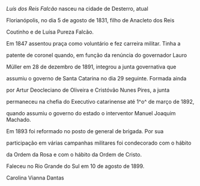 

*Luís dos Reis Falcão* nasceu na cidade de Desterro, atual

Florianópolis, no dia 5 de agosto de 1831, filho de Anacleto dos Reis

Coutinho e de Luísa Pureza Falcão.



Em 1847 assentou praça como voluntário e fez carreira militar. Tinha a

patente de coronel quando, em função da renúncia do governador Lauro

Müller em 28 de dezembro de 1891, integrou a junta governativa que

assumiu o governo de Santa Catarina no dia 29 seguinte. Formada ainda

por Artur Deocleciano de Oliveira e Cristóvão Nunes Pires, a junta

permaneceu na chefia do Executivo catarinense até 1^o^ de março de 1892,

quando assumiu o governo do estado o interventor Manuel Joaquim Machado.



Em 1893 foi reformado no posto de general de brigada. Por sua

participação em várias campanhas militares foi condecorado com o hábito

da Ordem da Rosa e com o hábito da Ordem de Cristo.



Faleceu no Rio Grande do Sul em 10 de agosto de 1899.



Carolina Vianna Dantas



